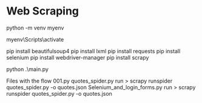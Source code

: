 
# Web Scraping

python -m venv myenv  

myenv\Scripts\activate

pip install beautifulsoup4
pip install lxml
pip install requests
pip install selenium
pip install webdriver-manager
pip install scrapy


python .\main.py


Files with the flow
001.py
quotes_spider.py  run > scrapy runspider quotes_spider.py -o quotes.json
Selenium_and_login_forms.py  run > scrapy runspider quotes_spider.py -o quotes.json